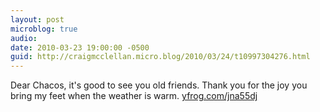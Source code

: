 ```yaml
---
layout: post
microblog: true
audio: 
date: 2010-03-23 19:00:00 -0500
guid: http://craigmcclellan.micro.blog/2010/03/24/t10997304276.html
---
```

Dear Chacos, it's good to see you old friends. Thank you for the joy you bring my feet when the weather is warm.  [yfrog.com/jna55dj](http://yfrog.com/jna55dj)
